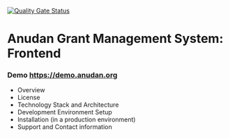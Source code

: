 [![Quality Gate Status](https://sonarcloud.io/api/project_badges/measure?project=anudan-org_anudan-app&metric=alert_status)](https://sonarcloud.io/dashboard?id=anudan-org_anudan-app)
# Anudan Grant Management System: Frontend

### Demo https://demo.anudan.org
- Overview
- License
- Technology Stack and Architecture
- Development Environment Setup
- Installation (in a production environment)
- Support and Contact information


